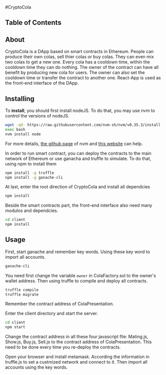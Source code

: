 #CryptoCola

## Table of Contents

## About

CryptoCola is a DApp based on smart contracts in Ethereum. People can produce their own colas, sell thier colas or buy colas. They can even mix two colas to get a new one. Every cola has a cooldown time, within the cooldown time they can do nothing. The owner of the contract can have all benefit by producing new cola for users. The owner can also set the cooldown time or transfer the contract to another one. React-App is used as the front-end interface of the DApp.

## Installing
To **install**, you should first install nodeJS. To do that, you may use nvm to control the versions of nodeJS.
```sh
wget -qO- https://raw.githubusercontent.com/nvm-sh/nvm/v0.35.3/install.sh | bash
exec bash
nvm install node
```
For more details, [the github page](https://github.com/nvm-sh/nvm) of nvm and [this website](https://www.cyberithub.com/install-nvm-for-node-js/) can help.

In order to run smart contract, you can deploy the contracts to the main network of Ethereum or use ganacha and truffle to simulate. To do that, using npm to install them
```sh
npm install -g truffle
npm install -g ganache-cli
```
At last, enter the root direction of CryptoCola and install all dependcies 
```sh
npm install
```

Beside the smart contracts part, the front-end interface also need many modulos and dependcies.
```sh
cd client
npm install
```

## Usage
First, start ganache and remember key words. Using these key word to import all accounts.
```sh
ganache-cli
```
You need first change the variable `owner` in ColaFactory.sol to the owner's wallet address. Then using truffle to compile and deploy all contracts.
```sh
truffle compile
truffle migrate
```
Remember the contract address of ColaPresentation.

Enter the client directory and start the server.
```sh
cd client
npm start
```
Change the contract address in all these four javascript file: Mating.js, Show.js, Buy.js, Sell.js to the contract address of ColaPresentation. This need to be done every time you re-deploy the contracts.

Open your browser and install metamask. According the information in truffle.js to set a custmized network and connect to it. Then import all accounts using the key words.
